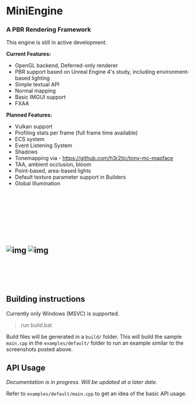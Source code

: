 # MiniEngine
### A PBR Rendering Framework

This engine is still in active development.

<b>Current Features:</b>
- OpenGL backend, Deferred-only renderer
- PBR support based on Unreal Engine 4's study, including environment-based lighting
- Simple textual API
- Normal mapping
- Basic IMGUI support
- FXAA

<b>Planned Features:</b>
- Vulkan support
- Profiling stats per frame (full frame time available)
- ECS system
- Event Listening System
- Shadows
- Tonemapping via - https://github.com/h3r2tic/tony-mc-mapface
- TAA, ambient occlusion, bloom
- Point-based, area-based lights
- Default texture parameter support in Builders
- Global Illumination

<br></br>
---
<br></br>
![img](assets/readme/miniengine-1.png)
![img](assets/readme/miniengine-2.png)
<br></br>
---
<br></br>
## Building instructions

Currently only Windows (MSVC) is supported.

> run build.bat

Build files will be generated in a `build/` folder. This will build the sample `main.cpp` in the `examples/default/` folder to run an example similar to the screenshots posted above.



## API Usage
<i>Documentation is in progress. Will be updated at a later date.</i>

Refer to `examples/default/main.cpp` to get an idea of the basic API usage.
